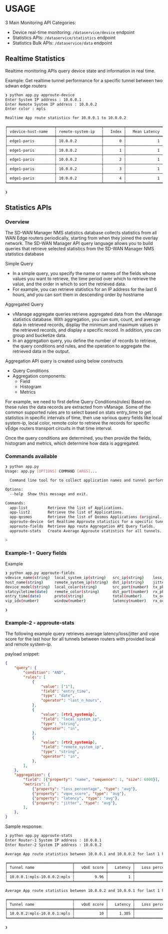 # USAGE

3 Main Monitoring API Categories:

- Device real-time monitoring: `/dataservice/device` endpoint
- Statistics APIs: `/dataservice/statistics` endpoint
- Statistics Bulk APIs: `/dataservice/data` endpoint

## Realtime Statistics

Realtime monitoring APIs query device state and information in real time.

Example: Get realtime tunnel performance for a specific tunnel between two sdwan edge routers

```bash
❯ python app.py approute-device
Enter System IP address : 10.0.0.1
Enter Remote System IP address : 10.0.0.2
Enter color : mpls

Realtime App route statistics for 10.0.0.1 to 10.0.0.2

╒═════════════════════╤════════════════════╤═════════╤════════════════╤═══════════════╤═════════════╤═══════════════════╤══════════════════╤════════╕
│ vdevice-host-name   │ remote-system-ip   │   Index │   Mean Latency │   Mean Jitter │   Mean Loss │   average-latency │   average-jitter │   loss │
╞═════════════════════╪════════════════════╪═════════╪════════════════╪═══════════════╪═════════════╪═══════════════════╪══════════════════╪════════╡
│ edge1-paris         │ 10.0.0.2           │       0 │              1 │             0 │           0 │                 1 │                0 │      0 │
├─────────────────────┼────────────────────┼─────────┼────────────────┼───────────────┼─────────────┼───────────────────┼──────────────────┼────────┤
│ edge1-paris         │ 10.0.0.2           │       1 │              1 │             0 │           0 │                 1 │                0 │      0 │
├─────────────────────┼────────────────────┼─────────┼────────────────┼───────────────┼─────────────┼───────────────────┼──────────────────┼────────┤
│ edge1-paris         │ 10.0.0.2           │       2 │              1 │             0 │           0 │                 1 │                0 │      0 │
├─────────────────────┼────────────────────┼─────────┼────────────────┼───────────────┼─────────────┼───────────────────┼──────────────────┼────────┤
│ edge1-paris         │ 10.0.0.2           │       3 │              1 │             0 │           0 │                 1 │                0 │      0 │
├─────────────────────┼────────────────────┼─────────┼────────────────┼───────────────┼─────────────┼───────────────────┼──────────────────┼────────┤
│ edge1-paris         │ 10.0.0.2           │       4 │              1 │             0 │           0 │                 1 │                0 │      0 │
╘═════════════════════╧════════════════════╧═════════╧════════════════╧═══════════════╧═════════════╧═══════════════════╧══════════════════╧════════╛

❯
```

## Statistics APIs

### Overview

The SD-WAN Manager NMS statistics database collects statistics from all WAN Edge routers periodically, starting from when they joined the overlay network.
The SD-WAN Manager API query language allows you to build queries that retrieve selected statistics from the SD-WAN Manager NMS statistics database

Simple Query

- In a simple query, you specify the name or names of the fields whose values you want to retrieve, the time period over which to retrieve the value, and the order in which to sort the retrieved data.
- For example, you can retrieve statistics for an IP address for the last 6 hours, and you can sort them in descending order by hostname

Aggregated Query

- vManage aggregate queries retrieve aggregated data from the vManage statistics database. With aggregation, you can sum, count, and average data in retrieved records, display the minimum and maximum values in the retrieved records, and display a specific record. In addition, you can group and bucketize data.
- In an aggregation query, you define the number of records to retrieve, the query conditions and rules, and the operation to aggregate the retrieved data in the output. 

Aggregation API query is created using below constructs

- Query Conditions
- Aggregation components:
  - Field
  - Histogram
  - Metrics

For example, we need to first define Query Conditions(rules) Based on these rules the data records are extracted from vManage. Some of the common supported rules are to select based on stats entry_time to get statistics in specific intervals of time, then use various query fields like local system-ip, local color, remote color to retrieve the records for specific vEdge routers transport circuits in that time interval.

Once the query conditions are determined, you then provide the fields, histogram and metrics, which determine how data is aggregated.

### Commands available

```bash
❯ python app.py
Usage: app.py [OPTIONS] COMMAND [ARGS]...

  Command line tool for to collect application names and tunnel performances.

Options:
  --help  Show this message and exit.

Commands:
  app-list         Retrieve the list of Applications.
  app-list2        Retrieve the list of Applications.
  app-qosmos       Retrieve the list of Qosmos Applications (original...
  approute-device  Get Realtime Approute statistics for a specific tunnel...
  approute-fields  Retrieve App route Aggregation API Query fields.
  approute-stats   Create Average Approute statistics for all tunnels...

>
```

### Example-1 - Query fields

Example

```bash
❯ python app.py approute-fields
vdevice_name(string)  local_system_ip(string)   src_ip(string)    loss_percentage(number)  name(string)
host_name(string)     remote_system_ip(string)  dst_ip(string)    jitter(number)           loss(number)
device_model(string)  local_color(string)       src_port(number)  tx_pkts(number)
statcycletime(date)   remote_color(string)      dst_port(number)  rx_pkts(number)
entry_time(date)      proto(string)             total(number)     tx_octets(number)
vip_idx(number)       window(number)            latency(number)   rx_octets(number)

❯ 
```

### Example-2 - approute-stats

The following example query retrieves average latency/loss/jitter and vqoe score for the last hour for all tunnels between routers with provided local and remote system-ip.

payload snippet:

```json
{
    "query": {
        "condition": "AND",
        "rules": [
            {
                "value": ["1"],
                "field": "entry_time",
                "type": "date",
                "operator": "last_n_hours",
            },
            {
                "value": [rtr1_systemip],
                "field": "local_system_ip",
                "type": "string",
                "operator": "in",
            },
            {
                "value": [rtr2_systemip],
                "field": "remote_system_ip",
                "type": "string",
                "operator": "in",
            },
        ],
    },
    "aggregation": {
        "field": [{"property": "name", "sequence": 1, "size": 6000}],
        "metrics": [
            {"property": "loss_percentage", "type": "avg"},
            {"property": "vqoe_score", "type": "avg"},
            {"property": "latency", "type": "avg"},
            {"property": "jitter", "type": "avg"},
        ],
    },
}
```

Sample response:

```bash
❯ python app.py approute-stats
Enter Router-1 System IP address : 10.0.0.1
Enter Router-2 System IP address : 10.0.0.2

Average App route statistics between 10.0.0.1 and 10.0.0.2 for last 1 hour

╒═════════════════════════════╤══════════════╤═══════════╤═══════════════════╤══════════╕
│ Tunnel name                 │   vQoE score │   Latency │   Loss percentage │   Jitter │
╞═════════════════════════════╪══════════════╪═══════════╪═══════════════════╪══════════╡
│ 10.0.0.1:mpls-10.0.0.2:mpls │         9.96 │         1 │             0.029 │    0.039 │
╘═════════════════════════════╧══════════════╧═══════════╧═══════════════════╧══════════╛

Average App route statistics between 10.0.0.2 and 10.0.0.1 for last 1 hour

╒═════════════════════════════╤══════════════╤═══════════╤═══════════════════╤══════════╕
│ Tunnel name                 │   vQoE score │   Latency │   Loss percentage │   Jitter │
╞═════════════════════════════╪══════════════╪═══════════╪═══════════════════╪══════════╡
│ 10.0.0.2:mpls-10.0.0.1:mpls │           10 │     1.305 │                 0 │        0 │
╘═════════════════════════════╧══════════════╧═══════════╧═══════════════════╧══════════╛

❯ 
```
